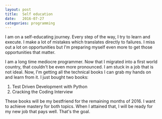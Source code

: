 ```yaml
---
layout: post
title:  Self education
date:   2016-07-27
categories: programming
---
```


I am on a self-educating journey. Every step of the way, I try to learn and execute. I make a lot of mistakes which translates directly to failures. I miss out a lot on opportunities but I'm preparing myself even more to get those opportunities that matter.

I am a long time mediocre programmer. Now that I migrated into a first world country, that couldn't be even more pronounced. I am stuck in a job that is not ideal. Now, I'm getting all the technical books I can grab my hands on and learn from it. I just bought two books:

1. Test Driven Development with Python
2. Cracking the Coding Interview

These books will be my bestfriend for the remaining months of 2016. I want to achieve mastery for both topics. When I attained that, I will be ready for my new job that pays well. That's the goal. 
